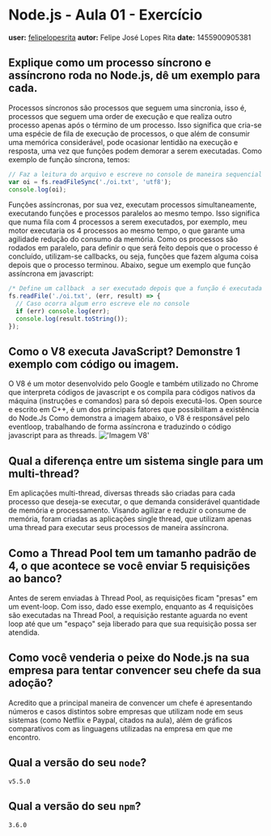 # Node.js - Aula 01 - Exercício
**user:** [felipelopesrita](https://github.com/felipelopesrita)
**autor:** Felipe José Lopes Rita
**date:** 1455900905381

## Explique como um processo síncrono e assíncrono roda no Node.js, dê um exemplo para cada.
Processos síncronos são processos que seguem uma sincronia, isso é, processos que seguem uma order de execução e que realiza outro processo apenas após o término de um processo. Isso significa que cria-se uma espécie de fila de execução de processos, o que além de consumir uma memórica considerável, pode ocasionar lentidão na execução e resposta, uma vez que funções podem demorar a serem executadas.
Como exemplo de função síncrona, temos:
```js
// Faz a leitura do arquivo e escreve no console de maneira sequencial
var oi = fs.readFileSync('./oi.txt', 'utf8');
console.log(oi);
```
Funções assíncronas, por sua vez, executam processos simultaneamente, executando funções e processos paralelos ao mesmo tempo. Isso significa que numa fila com 4 processos a serem executados, por exemplo, meu motor executaria os 4 processos ao mesmo tempo, o que garante uma agilidade redução do consumo da memória.
Como os processos são rodados em paralelo, para definir o que será feito depois que o processo é concluído, utilizam-se callbacks, ou seja, funções que fazem alguma coisa depois que o processo terminou.
Abaixo, segue um exemplo que função assíncrona em javascript:
```js
/* Define um callback  a ser executado depois que a função é executada */
fs.readFile('./oi.txt', (err, result) => {
  // Caso ocorra algum erro escreve ele no console
  if (err) console.log(err);
  console.log(result.toString());
});

```

## Como o V8 executa JavaScript? Demonstre 1 exemplo com código ou imagem.
O V8 é um motor desenvolvido pelo Google e também utilizado no Chrome que interpreta códigos de javascript e os compila para códigos nativos da máquina (instruções e comandos) para só depois executá-los.
Open source e escrito em C++, é um dos principais fatores que possibilitam a existência do Node.Js
Como demonstra a imagem abaixo, o V8 é responsável pelo eventloop, trabalhando de forma assíncrona e traduzindo o código javascript para as threads.
!['Imagem V8'](http://blog.gopivotal.com/wp-content/uploads/2012/04/NodeJS-EventedIOAsyncIO_latest.png)

## Qual a diferença entre um sistema single para um multi-thread?
Em aplicações multi-thread, diversas threads são criadas para cada processo que deseja-se executar, o que demanda considerável quantidade de memória e processamento. Visando agilizar e reduzir o consume de memória, foram criadas as aplicações single thread, que utilizam apenas uma thread para executar seus processos de maneira assíncrona.

## Como a Thread Pool tem um tamanho padrão de 4, o que acontece se você enviar 5 requisições ao banco?
Antes de serem enviadas à Thread Pool, as requisições ficam "presas" em um event-loop. Com isso, dado esse exemplo, enquanto as 4 requisições são executadas na Thread Pool, a requisição restante aguarda no event loop até que um "espaço" seja liberado para que sua requisição possa ser atendida.

## Como você venderia o peixe do Node.js na sua empresa para tentar convencer seu chefe da sua adoção?
Acredito que a principal maneira de convencer um chefe é apresentando números e casos distintos sobre empresas que utilizam node em seus sistemas (como Netflix e Paypal, citados na aula), além de gráficos comparativos com as linguagens utilizadas na empresa em que me encontro.

## Qual a versão do seu `node`?
`v5.5.0 `
## Qual a versão do seu `npm`?
`3.6.0`